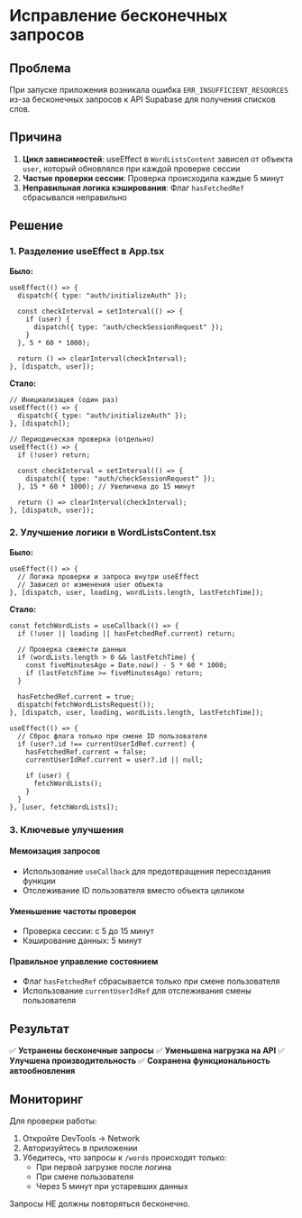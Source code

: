 # Исправление бесконечных запросов

## Проблема

При запуске приложения возникала ошибка `ERR_INSUFFICIENT_RESOURCES` из-за бесконечных запросов к API Supabase для получения списков слов.

## Причина

1. **Цикл зависимостей**: useEffect в `WordListsContent` зависел от объекта `user`, который обновлялся при каждой проверке сессии
2. **Частые проверки сессии**: Проверка происходила каждые 5 минут
3. **Неправильная логика кэширования**: Флаг `hasFetchedRef` сбрасывался неправильно

## Решение

### 1. Разделение useEffect в App.tsx

**Было:**

```tsx
useEffect(() => {
  dispatch({ type: "auth/initializeAuth" });

  const checkInterval = setInterval(() => {
    if (user) {
      dispatch({ type: "auth/checkSessionRequest" });
    }
  }, 5 * 60 * 1000);

  return () => clearInterval(checkInterval);
}, [dispatch, user]);
```

**Стало:**

```tsx
// Инициализация (один раз)
useEffect(() => {
  dispatch({ type: "auth/initializeAuth" });
}, [dispatch]);

// Периодическая проверка (отдельно)
useEffect(() => {
  if (!user) return;

  const checkInterval = setInterval(() => {
    dispatch({ type: "auth/checkSessionRequest" });
  }, 15 * 60 * 1000); // Увеличена до 15 минут

  return () => clearInterval(checkInterval);
}, [dispatch, user]);
```

### 2. Улучшение логики в WordListsContent.tsx

**Было:**

```tsx
useEffect(() => {
  // Логика проверки и запроса внутри useEffect
  // Зависел от изменения user объекта
}, [dispatch, user, loading, wordLists.length, lastFetchTime]);
```

**Стало:**

```tsx
const fetchWordLists = useCallback(() => {
  if (!user || loading || hasFetchedRef.current) return;

  // Проверка свежести данных
  if (wordLists.length > 0 && lastFetchTime) {
    const fiveMinutesAgo = Date.now() - 5 * 60 * 1000;
    if (lastFetchTime >= fiveMinutesAgo) return;
  }

  hasFetchedRef.current = true;
  dispatch(fetchWordListsRequest());
}, [dispatch, user, loading, wordLists.length, lastFetchTime]);

useEffect(() => {
  // Сброс флага только при смене ID пользователя
  if (user?.id !== currentUserIdRef.current) {
    hasFetchedRef.current = false;
    currentUserIdRef.current = user?.id || null;

    if (user) {
      fetchWordLists();
    }
  }
}, [user, fetchWordLists]);
```

### 3. Ключевые улучшения

#### Мемоизация запросов

- Использование `useCallback` для предотвращения пересоздания функции
- Отслеживание ID пользователя вместо объекта целиком

#### Уменьшение частоты проверок

- Проверка сессии: с 5 до 15 минут
- Кэширование данных: 5 минут

#### Правильное управление состоянием

- Флаг `hasFetchedRef` сбрасывается только при смене пользователя
- Использование `currentUserIdRef` для отслеживания смены пользователя

## Результат

✅ **Устранены бесконечные запросы**
✅ **Уменьшена нагрузка на API**
✅ **Улучшена производительность**
✅ **Сохранена функциональность автообновления**

## Мониторинг

Для проверки работы:

1. Откройте DevTools → Network
2. Авторизуйтесь в приложении
3. Убедитесь, что запросы к `/words` происходят только:
   - При первой загрузке после логина
   - При смене пользователя
   - Через 5 минут при устаревших данных

Запросы НЕ должны повторяться бесконечно.
